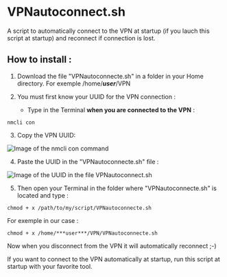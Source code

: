 # VPNautoconnect.sh

A script to automatically connect to the VPN at startup (if you lauch this script at startup) and reconnect if connection is lost.


## How to install :

1. Download the file "VPNautoconnecte.sh" in a folder in your Home directory. For exemple /home/***user***/VPN

2. You must first know your UUID for the VPN connection :

    - Type in the Terminal **when you are connected to the VPN** :

`nmcli con`

3. Copy the VPN UUID:

![Image of the nmcli con command](https://github.com/pzim-devdata/Tools-for-Debian/blob/master/VPNautoconnect/Image1.png)

4. Paste the UUID in the "VPNautoconnecte.sh" file :

![Image of the UUID in the file VPNautoconnect.sh](https://github.com/pzim-devdata/Tools-for-Debian/blob/master/VPNautoconnect/Image2.png)

5. Then open your Terminal in the folder where "VPNautoconnecte.sh" is located and type :

`chmod + x /path/to/my/script/VPNautoconnecte.sh`

For exemple in our case :

`chmod + x /home/***user***/VPN/VPNautoconnecte.sh`

Now when you disconnect from the VPN it will automatically reconnect ;-)

If you want to connect to the VPN automatically at startup, run this script at startup with your favorite tool.
